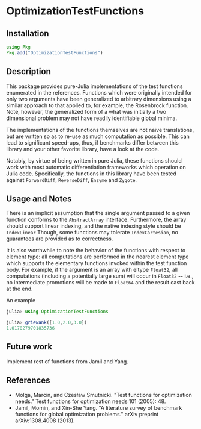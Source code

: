 # OptimizationTestFunctions

## Installation
```julia
using Pkg
Pkg.add("OptimizationTestFunctions")
```

## Description

This package provides pure-Julia implementations of the test functions enumerated in the references. Functions which were originally intended for only two arguments have been generalized to arbitrary dimensions using a similar approach to that applied to, for example, the Rosenbrock function. Note, however, the generalized form of a what was initially a two dimensional problem may not have readily identifiable global minima.

The implementations of the functions themselves are not naive translations, but are written so as to re-use as much computation as possible. This can lead to significant speed-ups, thus, if benchmarks differ between this library and your other favorite library, have a look at the code. 

Notably, by virtue of being written in pure Julia, these functions should work with most automatic differentiation frameworks which operation on Julia code. Specifically, the functions in this library have been tested against `ForwardDiff`, `ReverseDiff`, `Enzyme` and `Zygote`.

## Usage and Notes

There is an implicit assumption that the single argument passed to a given function conforms to the `AbstractArray` interface. Furthermore, the array should support linear indexing, and the native indexing style should be `IndexLinear` Though, some functions may tolerate `IndexCartesian`, no guarantees are provided as to correctness.

It is also worthwhile to note the behavior of the functions with respect to element type: all computations are performed in the nearest element type which supports the elementary functions invoked within the test function body. For example, if the argument is an array with eltype `Float32`, all computations (including a potentially large sum) will occur in `Float32` -- i.e., no intermediate promotions will be made to `Float64` and the result cast back at the end.

An example
```julia
julia> using OptimizationTestFunctions

julia> griewank([1.0,2.0,3.0])
1.0170279701835736
```

## Future work
Implement rest of functions from Jamil and Yang.

## References
- Molga, Marcin, and Czesław Smutnicki. "Test functions for optimization needs." Test functions for optimization needs 101 (2005): 48.
- Jamil, Momin, and Xin-She Yang. "A literature survey of benchmark functions for global optimization problems." arXiv preprint arXiv:1308.4008 (2013).
